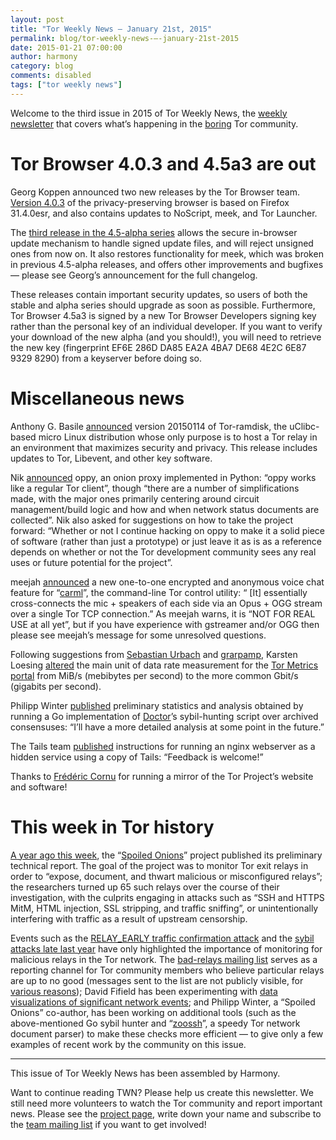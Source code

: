 ```yaml
---
layout: post
title: "Tor Weekly News — January 21st, 2015"
permalink: blog/tor-weekly-news-—-january-21st-2015
date: 2015-01-21 07:00:00
author: harmony
category: blog
comments: disabled
tags: ["tor weekly news"]
---
```


Welcome to the third issue in 2015 of Tor Weekly News, the [weekly newsletter](https://lists.torproject.org/cgi-bin/mailman/listinfo/tor-news) that covers what’s happening in the [boring](https://guardianproject.info/2015/01/02/2015-is-the-year-of-bore-sec/) Tor community.

Tor Browser 4.0.3 and 4.5a3 are out
===================================

Georg Koppen announced two new releases by the Tor Browser team. [Version 4.0.3](https://blog.torproject.org/blog/tor-browser-403-released) of the privacy-preserving browser is based on Firefox 31.4.0esr, and also contains updates to NoScript, meek, and Tor Launcher.

The [third release in the 4.5-alpha series](https://blog.torproject.org/blog/tor-browser-45a3-released) allows the secure in-browser update mechanism to handle signed update files, and will reject unsigned ones from now on. It also restores functionality for meek, which was broken in previous 4.5-alpha releases, and offers other improvements and bugfixes — please see Georg’s announcement for the full changelog.

These releases contain important security updates, so users of both the stable and alpha series should upgrade as soon as possible. Furthermore, Tor Browser 4.5a3 is signed by a new Tor Browser Developers signing key rather than the personal key of an individual developer. If you want to verify your download of the new alpha (and you should!), you will need to retrieve the new key (fingerprint EF6E 286D DA85 EA2A 4BA7 DE68 4E2C 6E87 9329 8290) from a keyserver before doing so.

Miscellaneous news
==================

Anthony G. Basile [announced](https://lists.torproject.org/pipermail/tor-talk/2015-January/036526.html) version 20150114 of Tor-ramdisk, the uClibc-based micro Linux distribution whose only purpose is to host a Tor relay in an environment that maximizes security and privacy. This release includes updates to Tor, Libevent, and other key software.

Nik [announced](https://lists.torproject.org/pipermail/tor-dev/2015-January/008174.html) oppy, an onion proxy implemented in Python: “oppy works like a regular Tor client”, though “there are a number of simplifications made, with the major ones primarily centering around circuit management/build logic and how and when network status documents are collected”. Nik also asked for suggestions on how to take the project forward: “Whether or not I continue hacking on oppy to make it a solid piece of software (rather than just a prototype) or just leave it as is as a reference depends on whether or not the Tor development community sees any real uses or future potential for the project”.

meejah [announced](https://lists.torproject.org/pipermail/tor-dev/2015-January/008166.html) a new one-to-one encrypted and anonymous voice chat feature for “[carml](https://github.com/meejah/carml.git)”, the command-line Tor control utility: “ [It] essentially cross-connects the mic + speakers of each side via an Opus + OGG stream over a single Tor TCP connection.” As meejah warns, it is “NOT FOR REAL USE at all yet”, but if you have experience with gstreamer and/or OGG then please see meejah’s message for some unresolved questions.

Following suggestions from [Sebastian Urbach](https://lists.torproject.org/pipermail/tor-relays/2015-January/006240.html) and [grarpamp](https://lists.torproject.org/pipermail/tor-relays/2015-January/006248.html), Karsten Loesing [altered](https://bugs.torproject.org/14257) the main unit of data rate measurement for the [Tor Metrics portal](https://metrics.torproject.org/) from MiB/s (mebibytes per second) to the more common Gbit/s (gigabits per second).

Philipp Winter [published](https://lists.torproject.org/pipermail/tor-dev/2015-January/008156.html) preliminary statistics and analysis obtained by running a Go implementation of [Doctor](https://gitweb.torproject.org/doctor.git/)’s sybil-hunting script over archived consensuses: “I’ll have a more detailed analysis at some point in the future.”

The Tails team [published](https://mailman.boum.org/pipermail/tails-dev/2015-January/007919.html) instructions for running an nginx webserver as a hidden service using a copy of Tails: “Feedback is welcome!”

Thanks to [Frédéric Cornu](https://lists.torproject.org/pipermail/tor-mirrors/2015-January/000850.html) for running a mirror of the Tor Project’s website and software!

This week in Tor history
========================

[A year ago this week](https://lists.torproject.org/pipermail/tor-news/2014-January/000029.html), the “[Spoiled Onions](http://www.cs.kau.se/philwint/spoiled_onions/)” project published its preliminary technical report. The goal of the project was to monitor Tor exit relays in order to “expose, document, and thwart malicious or misconfigured relays”; the researchers turned up 65 such relays over the course of their investigation, with the culprits engaging in attacks such as “SSH and HTTPS MitM, HTML injection, SSL stripping, and traffic sniffing”, or unintentionally interfering with traffic as a result of upstream censorship.

Events such as the [RELAY\_EARLY traffic confirmation attack](https://blog.torproject.org/blog/tor-security-advisory-relay-early-traffic-confirmation-attack) and the [sybil attacks late last year](https://lists.torproject.org/pipermail/tor-consensus-health/2014-December/005381.html) have only highlighted the importance of monitoring for malicious relays in the Tor network. The [bad-relays mailing list](https://lists.torproject.org/cgi-bin/mailman/listinfo/bad-relays) serves as a reporting channel for Tor community members who believe particular relays are up to no good (messages sent to the list are not publicly visible, for [various reasons](https://lists.torproject.org/pipermail/tor-news/2014-August/000057.html)); David Fifield has been experimenting with [data visualizations of significant network events](https://lists.torproject.org/pipermail/tor-dev/2015-January/008095.html); and Philipp Winter, a “Spoiled Onions” co-author, has been working on additional tools (such as the above-mentioned Go sybil hunter and “[zoossh](https://gitweb.torproject.org/user/phw/zoossh.git/)”, a speedy Tor network document parser) to make these checks more efficient — to give only a few examples of recent work by the community on this issue.

* * * * *

This issue of Tor Weekly News has been assembled by Harmony.

Want to continue reading TWN? Please help us create this newsletter. We still need more volunteers to watch the Tor community and report important news. Please see the [project page](https://trac.torproject.org/projects/tor/wiki/TorWeeklyNews), write down your name and subscribe to the [team mailing list](https://lists.torproject.org/cgi-bin/mailman/listinfo/news-team) if you want to get involved!
